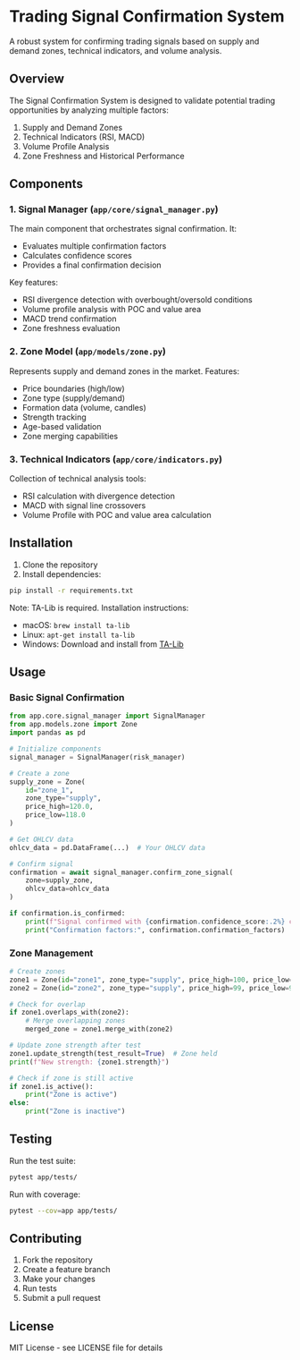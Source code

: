 # Trading Signal Confirmation System

A robust system for confirming trading signals based on supply and demand zones, technical indicators, and volume analysis.

## Overview

The Signal Confirmation System is designed to validate potential trading opportunities by analyzing multiple factors:

1. Supply and Demand Zones
2. Technical Indicators (RSI, MACD)
3. Volume Profile Analysis
4. Zone Freshness and Historical Performance

## Components

### 1. Signal Manager (`app/core/signal_manager.py`)

The main component that orchestrates signal confirmation. It:
- Evaluates multiple confirmation factors
- Calculates confidence scores
- Provides a final confirmation decision

Key features:
- RSI divergence detection with overbought/oversold conditions
- Volume profile analysis with POC and value area
- MACD trend confirmation
- Zone freshness evaluation

### 2. Zone Model (`app/models/zone.py`)

Represents supply and demand zones in the market. Features:
- Price boundaries (high/low)
- Zone type (supply/demand)
- Formation data (volume, candles)
- Strength tracking
- Age-based validation
- Zone merging capabilities

### 3. Technical Indicators (`app/core/indicators.py`)

Collection of technical analysis tools:
- RSI calculation with divergence detection
- MACD with signal line crossovers
- Volume Profile with POC and value area calculation

## Installation

1. Clone the repository
2. Install dependencies:
```bash
pip install -r requirements.txt
```

Note: TA-Lib is required. Installation instructions:
- macOS: `brew install ta-lib`
- Linux: `apt-get install ta-lib`
- Windows: Download and install from [TA-Lib](https://ta-lib.org)

## Usage

### Basic Signal Confirmation

```python
from app.core.signal_manager import SignalManager
from app.models.zone import Zone
import pandas as pd

# Initialize components
signal_manager = SignalManager(risk_manager)

# Create a zone
supply_zone = Zone(
    id="zone_1",
    zone_type="supply",
    price_high=120.0,
    price_low=118.0
)

# Get OHLCV data
ohlcv_data = pd.DataFrame(...)  # Your OHLCV data

# Confirm signal
confirmation = await signal_manager.confirm_zone_signal(
    zone=supply_zone,
    ohlcv_data=ohlcv_data
)

if confirmation.is_confirmed:
    print(f"Signal confirmed with {confirmation.confidence_score:.2%} confidence")
    print("Confirmation factors:", confirmation.confirmation_factors)
```

### Zone Management

```python
# Create zones
zone1 = Zone(id="zone1", zone_type="supply", price_high=100, price_low=98)
zone2 = Zone(id="zone2", zone_type="supply", price_high=99, price_low=97)

# Check for overlap
if zone1.overlaps_with(zone2):
    # Merge overlapping zones
    merged_zone = zone1.merge_with(zone2)

# Update zone strength after test
zone1.update_strength(test_result=True)  # Zone held
print(f"New strength: {zone1.strength}")

# Check if zone is still active
if zone1.is_active():
    print("Zone is active")
else:
    print("Zone is inactive")
```

## Testing

Run the test suite:
```bash
pytest app/tests/
```

Run with coverage:
```bash
pytest --cov=app app/tests/
```

## Contributing

1. Fork the repository
2. Create a feature branch
3. Make your changes
4. Run tests
5. Submit a pull request

## License

MIT License - see LICENSE file for details